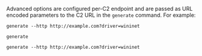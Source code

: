 Advanced options are configured per-C2 endpoint and are passed as URL encoded parameters to the C2 URL in the `generate` command. For example:
```
generate --http http://example.com?driver=wininet
```

`generate`

`
generate --http http://example.com?driver=wininet
`

